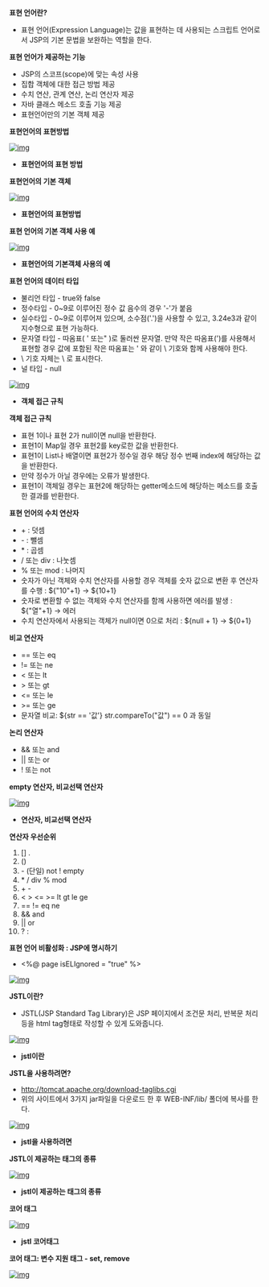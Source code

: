 **표현 언어란?**

- 표현 언어(Expression Language)는 값을 표현하는 데 사용되는 스크립트 언어로서 JSP의 기본 문법을 보완하는 역할을 한다.



**표현 언어가 제공하는 기능**

- JSP의 스코프(scope)에 맞는 속성 사용
- 집합 객체에 대한 접근 방법 제공
- 수치 연산, 관계 연산, 논리 연산자 제공
- 자바 클래스 메소드 호출 기능 제공
- 표현언어만의 기본 객체 제공



**표현언어의 표현방법**

[![img](https://cphinf.pstatic.net/mooc/20180130_78/1517281954147RNccz_PNG/2_6_1__.PNG?type=w760)](https://www.boostcourse.org/web326/lecture/258517?isDesc=false#)

- **표현언어의 표현 방법**

**표현언어의 기본 객체**

[![img](https://cphinf.pstatic.net/mooc/20180130_153/1517281495386qOuqH_PNG/2_6_1__.PNG?type=w760)](https://www.boostcourse.org/web326/lecture/258517?isDesc=false#)

- **표현언어의 표현방법**

**표현 언어의 기본 객체 사용 예**

[![img](https://cphinf.pstatic.net/mooc/20180130_68/1517282068498tAlQM_PNG/2_6_1____.PNG?type=w760)](https://www.boostcourse.org/web326/lecture/258517?isDesc=false#)

- **표현언어의 기본객체 사용의 예**

**표현 언어의 데이터 타입**

- 불리언 타입 - true와 false
- 정수타입 - 0~9로 이루어진 정수 값 음수의 경우 '-'가 붙음
- 실수타입 - 0~9로 이루어져 있으며, 소수점('.')을 사용할 수 있고, 3.24e3과 같이 지수형으로 표현 가능하다.
- 문자열 타입 - 따옴표( ' 또는" )로 둘러싼 문자열. 만약 작은 따옴표(')를 사용해서 표현할 경우 값에 포함된 작은 따옴표는 \' 와 같이 \ 기호와 함께 사용해야 한다.
- \ 기호 자체는 \\ 로 표시한다.
- 널 타입 - null

 



[![img](https://cphinf.pstatic.net/mooc/20180130_27/1517286832617YwnDB_PNG/2_6_1_.PNG?type=w760)](https://www.boostcourse.org/web326/lecture/258517?isDesc=false#)

- **객체 접근 규칙**

**객체 접근 규칙**

- 표현 1이나 표현 2가 null이면 null을 반환한다.
- 표현1이 Map일 경우 표현2를 key로한 값을 반환한다.
- 표현1이 List나 배열이면 표현2가 정수일 경우 해당 정수 번째 index에 해당하는 값을 반환한다.
- 만약 정수가 아닐 경우에는 오류가 발생한다.
- 표현1이 객체일 경우는 표현2에 해당하는 getter메소드에 해당하는 메소드를 호출한 결과를 반환한다.

 

**표현 언어의 수치 연산자**

- \+ : 덧셈
- \- : 뺄셈
- \* : 곱셈
- / 또는 div : 나눗셈
- % 또는 mod : 나머지
- 숫자가 아닌 객체와 수치 연산자를 사용할 경우 객체를 숫자 값으로 변환 후 연산자를 수행 : ${"10"+1} → ${10+1}
- 숫자로 변환할 수 없는 객체와 수치 연산자를 함께 사용하면 에러를 발생 : ${"열"+1} → 에러
- 수치 연산자에서 사용되는 객체가 null이면 0으로 처리 : ${null + 1} → ${0+1}

 

**비교 연산자**

- == 또는 eq
- != 또는 ne
- < 또는 lt
- \> 또는 gt
- <= 또는 le
- \>= 또는 ge
- 문자열 비교: ${str == '값'} str.compareTo("값") == 0 과 동일

 

**논리 연산자**

- && 또는 and
- || 또는 or
- ! 또는 not

 

**empty 연산자, 비교선택 연산자**

[![img](https://cphinf.pstatic.net/mooc/20180130_17/1517287228502gEf9g_PNG/2_6_1_empty_%2C__.PNG?type=w760)](https://www.boostcourse.org/web326/lecture/258517?isDesc=false#)

- **연산자, 비교선택 연산자**

**연산자 우선순위**

1. [] .
2. ()
3. \- (단일) not ! empty
4. \* / div % mod
5. \+ -
6. < > <= >= lt gt le ge
7. == != eq ne
8. && and
9. || or
10. ? :

 

**표현 언어 비활성화 : JSP에 명시하기**

- <%@ page isELIgnored = "true" %>

[![img](https://cphinf.pstatic.net/mooc/20180130_20/15172876538779gHtO_PNG/2_6_1___.PNG?type=w760)
  ](https://www.boostcourse.org/web326/lecture/258517?isDesc=false#)

**JSTL이란?**

- JSTL(JSP Standard Tag Library)은 JSP 페이지에서 조건문 처리, 반복문 처리 등을 html tag형태로 작성할 수 있게 도와줍니다.

[![img](https://cphinf.pstatic.net/mooc/20180130_149/1517289583487Ac0YJ_PNG/2_6_2_jstl.PNG?type=w760)](https://www.boostcourse.org/web326/lecture/258521?isDesc=false#)

- **jstl이란**

**JSTL을 사용하려면?**

- http://tomcat.apache.org/download-taglibs.cgi
- 위의 사이트에서 3가지 jar파일을 다운로드 한 후 WEB-INF/lib/ 폴더에 복사를 한다.

[![img](https://cphinf.pstatic.net/mooc/20180130_248/1517289861733CmzUv_PNG/2_6_2_jstl_.PNG?type=w760)](https://www.boostcourse.org/web326/lecture/258521?isDesc=false#)

- **jstl을 사용하려면**

**JSTL이 제공하는 태그의 종류**

[![img](https://cphinf.pstatic.net/mooc/20180130_273/1517290494334HrB7S_PNG/2_6_2_jstl___.PNG?type=w760)](https://www.boostcourse.org/web326/lecture/258521?isDesc=false#)

- **jstl이 제공하는 태그의 종류**

**코어 태그**

[![img](https://cphinf.pstatic.net/mooc/20180130_226/1517290578353rKRbE_PNG/2_6_2_jstl_.PNG?type=w760)](https://www.boostcourse.org/web326/lecture/258521?isDesc=false#)

- **jstl 코어태그**

**코어 태그: 변수 지원 태그 - set, remove**



[![img](https://cphinf.pstatic.net/mooc/20180226_240/1519633482313pWfP8_PNG/1.png?type=w760)
  ](https://www.boostcourse.org/web326/lecture/258521?isDesc=false#)